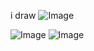 i draw
![Image](https://github.com/user-attachments/assets/579efb8b-2c39-4e78-b7f9-9188bfa63108)

![Image](https://ucarecdn.com/a7c2a98d-f21e-4617-a129-c18bca370a5f/ezgif59d79f7d59710a.jpg) ![Image](https://ucarecdn.com/035c53cd-d1ed-4f1d-8e05-99deeca61712/ezgif56ceb2ff1ef618.jpg)
